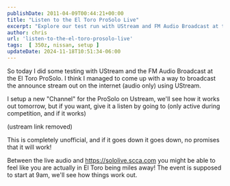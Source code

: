 ```yaml
---
publishDate: 2011-04-09T00:44:21+00:00
title: "Listen to the El Toro ProSolo Live"
excerpt: "Explore our test run with UStream and FM Audio Broadcast at the El Toro ProSolo. Journey with us as we create an innovative way to livestream car raci..."
author: chris
url: 'listen-to-the-el-toro-prosolo-live'
tags:  [ 350z, nissan, setup ] 
updateDate: 2024-11-18T10:51:34-06:00
---
```


So today I did some testing with UStream and the FM Audio Broadcast at the El Toro ProSolo. I think I managed to come up with a way to broadcast the announce stream out on the internet (audio only) using UStream.

I setup a new "Channel" for the ProSolo on Ustream, we'll see how it works out tomorrow, but if you want, give it a listen by going to (only active during competition, and if it works)

(ustream link removed)

This is completely unofficial, and if it goes down it goes down, no promises that it will work! 

Between the live audio and https://sololive.scca.com you might be able to feel like you are actually in El Toro being miles away! The event is supposed to start at 9am, we'll see how things work out.
